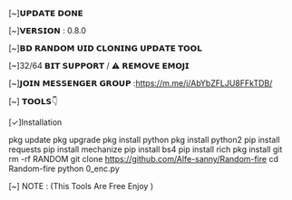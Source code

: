 [~]𝗨𝗣𝗗𝗔𝗧𝗘 𝗗𝗢𝗡𝗘

[~]𝗩𝗘𝗥𝗦𝗜𝗢𝗡 : 0.8.0

[~]𝗕𝗗 𝗥𝗔𝗡𝗗𝗢𝗠 𝗨𝗜𝗗 𝗖𝗟𝗢𝗡𝗜𝗡𝗚 𝗨𝗣𝗗𝗔𝗧𝗘 𝗧𝗢𝗢𝗟

[~]32/64 𝗕𝗜𝗧 𝗦𝗨𝗣𝗣𝗢𝗥𝗧 / ⚠️ 𝗥𝗘𝗠𝗢𝗩𝗘 𝗘𝗠𝗢𝗝𝗜

[~]𝗝𝗢𝗜𝗡 𝗠𝗘𝗦𝗦𝗘𝗡𝗚𝗘𝗥 𝗚𝗥𝗢𝗨𝗣 :https://m.me/j/AbYbZFLJU8FFkTDB/

[~] 𝗧𝗢𝗢𝗟𝗦👇

[✓]Installation

 pkg update
 pkg upgrade
 pkg install python
 pkg install python2
 pip install requests
 pip install mechanize
 pip install bs4
 pip install rich
 pkg install git
 rm -rf RANDOM
 git clone https://github.com/Alfe-sanny/Random-fire
 cd Random-fire 
 python 0_enc.py

[~] NOTE : (This Tools Are Free Enjoy )
